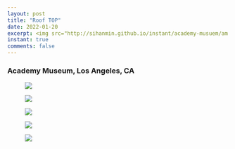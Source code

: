 ```yaml
---
layout: post
title: "Roof TOP"
date: 2022-01-20
excerpt: <img src="http://sihanmin.github.io/instant/academy-musuem/am.jpg">
instant: true
comments: false
---
```


### Academy Museum, Los Angeles, CA

<figure>
	<a href="http://sihanmin.github.io/instant/academy-musuem/am.jpg"><img src="http://sihanmin.github.io/instant/academy-musuem/am.jpg"></a>
</figure>

<figure>
	<a href="http://sihanmin.github.io/instant/academy-musuem/1.jpg"><img src="http://sihanmin.github.io/instant/academy-musuem/1.jpg"></a>
</figure>
<figure>
	<a href="http://sihanmin.github.io/instant/academy-musuem/2.jpg"><img src="http://sihanmin.github.io/instant/academy-musuem/2.jpg"></a>
</figure>
<figure>
	<a href="http://sihanmin.github.io/instant/academy-musuem/3.jpg"><img src="http://sihanmin.github.io/instant/academy-musuem/3.jpg"></a>
</figure>
<figure>
	<a href="http://sihanmin.github.io/instant/academy-musuem/4.jpg"><img src="http://sihanmin.github.io/instant/academy-musuem/4.jpg"></a>
</figure>


